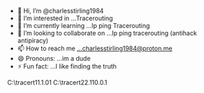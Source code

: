 - 👋 Hi, I’m @charlesstirling1984
- 👀 I’m interested in ...Tracerouting
- 🌱 I’m currently learning ...Ip ping Tracerouting
- 💞️ I’m looking to collaborate on ...Ip ping tracerouting (antihack antipiracy)
- 📫 How to reach me ...charlesstirling1984@proton.me
- 😄 Pronouns: ...im a dude
- ⚡ Fun fact: ...I like finding the truth

<!---
charlesstirling1984/charlesstirling1984 is a ✨ special ✨ repository because its `README.md` (this file) appears on your GitHub profile.
You can click the Preview link to take a look at your changes.
--->
C:\tracert11.1.01
C:\tracert22.110.0.1

